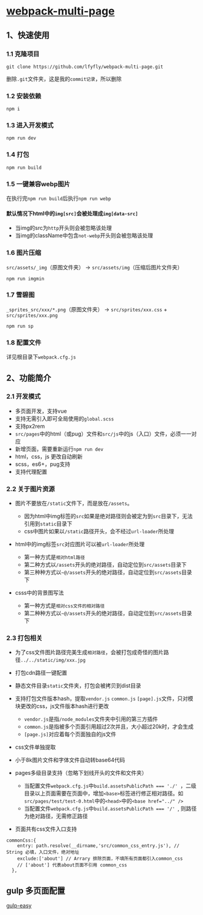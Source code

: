 # [webpack-multi-page](https://github.com/lfyfly/webpack-multi-page)

## 1、快速使用
### 1.1 克隆项目
```
git clone https://github.com/lfyfly/webpack-multi-page.git
```
删除`.git`文件夹，这是我的`commit记录`，所以删除

### 1.2 安装依赖
```
npm i
```
### 1.3 进入开发模式
```
npm run dev
```

### 1.4 打包
```
npm run build
```

### 1.5 一键兼容webp图片
在执行完`npm run build`后执行`npm run webp`

#### 默认情况下html中的`img[src]`会被处理成`img[data-src]`
- 当img的src为`http`开头则会被忽略该处理
- 当img的className中包含`not-webp`开头则会被忽略该处理

### 1.6 图片压缩
`src/assets/_img`（原图文件夹） -> `src/assets/img`（压缩后图片文件夹）

```
npm run imgmin
```
### 1.7 雪碧图
`_sprites_src/xxx/*.png`（原图文件夹） -> `src/sprites/xxx.css` + `src/sprites/xxx.png` 

```
npm run sp
```
### 1.8 配置文件
详见根目录下`webpack.cfg.js`

## 2、功能简介
### 2.1 开发模式
- 多页面开发，支持vue
- 支持无需引入即可全局使用的`global.scss`
- 支持px2rem
- `src/pages`中的html（或pug）文件和`src/js`中的js（入口）文件，必须一一对应
- 新增页面，需要重新运行`npm run dev`
- html，css，js 更改自动刷新
- scss，es6+，pug支持
- 支持代理配置

### 2.2 关于图片资源
- 图片不要放在`/static`文件下，而是放在`/assets`。
  - 因为html中img标签的`src`如果是绝对路径则会被定为到`src`目录下，无法引用到`static`目录下
  - css中图片如果以`/static`路径开头，会不经过`url-loader`所处理


- html中的img标签`src`对应图片可以被`url-loader`所处理
  - 第一种方式是`相对html路径`
  - 第二种方式以`/assets`开头的绝对路径，自动定位到`src/assets`目录下
  - 第三种种方式以`~@/assets`开头的绝对路径，自动定位到`src/assets`目录下

- csss中的背景图写法
  - 第一种方式是`相对css文件的相对路径`
  - 第二种种方式以`~@/assets`开头的绝对路径，自动定位到`src/assets`目录下

### 2.3 打包相关
- 为了css文件图片路径完美生成`相对路径`，会被打包成奇怪的图片路径`../../static/img/xxx.jpg`
- 打包cdn路径一键配置
- 静态文件目录`static`文件夹，打包会被拷贝到dist目录
- 支持打包文件版本hash，提取`vendor.js` `common.js` `[page].js`文件，只对模块更改的css，js文件版本hash进行更改
  - `vendor.js`是指`/node_modules`文件夹中引用的第三方插件
  - `common.js`是指被多个页面引用超过2次并且，大小超过20k时，才会生成
  - `[page.js]`对应着每个页面独自的js文件 
- css文件单独提取
- 小于8k图片文件和字体文件自动转base64代码
- pages多级目录支持（忽略下划线开头的文件和文件夹）
  - 当配置文件`webpack.cfg.js`中`build.assetsPublicPath === './' `，二级目录以上页面需要在页面中，增加`<base>`标签进行修正相对路径。如`src/pages/test/test-0.html`中的`<head>`中的`<base href="../" />`
  - 当配置文件`webpack.cfg.js`中`build.assetsPublicPath === '/' `, 则路径为绝对路径，无需修正路径

- 页面共有css文件入口支持
```
commonCss:{
    entry: path.resolve(__dirname,'src/common_css_entry.js'), // String 必填，入口文件，绝对地址
    exclude:['about'] // Arrary 排除页面，不填所有页面都引入common_css
    // ['about'] 代表about页面不引用 common_css
  },
```
## gulp 多页面配置
[gulp-easy](https://github.com/lfyfly/gulp-easy)
